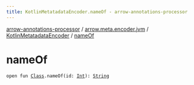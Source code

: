 ```yaml
---
title: KotlinMetatadataEncoder.nameOf - arrow-annotations-processor
---
```


[arrow-annotations-processor](../../index.html) / [arrow.meta.encoder.jvm](../index.html) / [KotlinMetatadataEncoder](index.html) / [nameOf](./name-of.html)

# nameOf

`open fun `[`Class`](../../arrow.common.utils/-class-or-package-data-wrapper/-class/index.html)`.nameOf(id: `[`Int`](https://kotlinlang.org/api/latest/jvm/stdlib/kotlin/-int/index.html)`): `[`String`](https://kotlinlang.org/api/latest/jvm/stdlib/kotlin/-string/index.html)